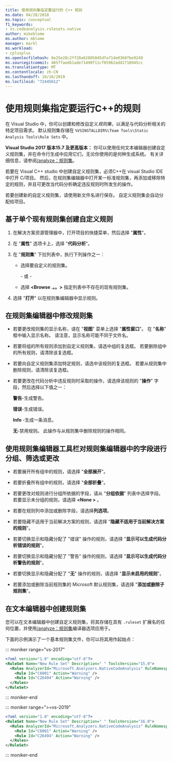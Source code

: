 ```yaml
---
title: 使用规则集指定要运行的 C++ 规则
ms.date: 04/28/2018
ms.topic: conceptual
f1_keywords:
- vs.codeanalysis.rulesets.native
author: mikeblome
ms.author: mblome
manager: markl
ms.workload:
- cplusplus
ms.openlocfilehash: 8e25e28c2ff20a628058d5dfa71de0368fbe9249
ms.sourcegitcommit: 485ffaedb1ade71490f11cf05962add1718945cc
ms.translationtype: MT
ms.contentlocale: zh-CN
ms.lasthandoff: 10/16/2019
ms.locfileid: "72445612"
---
```

# <a name="use-rule-sets-to-specify-the-c-rules-to-run"></a>使用规则集指定要运行C++的规则

在 Visual Studio 中，你可以创建和修改自定义*规则集*，以满足与代码分析相关的特定项目需求。 默认规则集存储在 `%VSINSTALLDIR%\Team Tools\Static Analysis Tools\Rule Sets` 中。

**Visual Studio 2017 版本15.7 及更高版本：** 你可以使用任何文本编辑器创建自定义规则集，并在命令行生成中应用它们，无论你使用的是何种生成系统。 有关详细信息，请参阅[/analyze：规则集](/cpp/build/reference/analyze-code-analysis)。

若要在 Visual C++ studio 中创建自定义规则集，必须C++在 visual Studio IDE 中打开 C/项目。 然后，在规则集编辑器中打开某一标准规则集，再添加或移除特定的规则，并且可更改当代码分析确定违反规则时所发生的操作。

若要创建新的自定义规则集，请使用新文件名进行保存。 自定义规则集会自动分配给项目。

## <a name="to-create-a-custom-rule-from-a-single-existing-rule-set"></a>基于单个现有规则集创建自定义规则

1. 在解决方案资源管理器中，打开项目的快捷菜单，然后选择 "**属性**"。

2. 在 "**属性**" 选项卡上，选择 "**代码分析**"。

3. 在 "**规则集**" 下拉列表中，执行下列操作之一：

   - 选择要自定义的规则集。

     \- 或 -

   - 选择 **\<Browse .。。>** 指定列表中不存在的现有规则集。

4. 选择 "**打开**" 以在规则集编辑器中显示规则。

## <a name="to-modify-a-rule-set-in-the-rule-set-editor"></a>在规则集编辑器中修改规则集

- 若要更改规则集的显示名称，请在 "**视图**" 菜单上选择 "**属性窗口**"。 在 "**名称**" 框中输入显示名称。 请注意，显示名称可能不同于文件名。

- 若要将组的所有规则添加到自定义规则集，请选中组的复选框。 若要删除组中的所有规则，请清除该复选框。

- 若要向自定义规则集添加特定规则，请选中该规则的复选框。 若要从规则集中删除规则，请清除该复选框。

- 若要更改在代码分析中违反规则时采取的操作，请选择该规则的 "**操作**" 字段，然后选择以下值之一：

     **警告**-生成警告。

     **错误**-生成错误。
     
     **Info** -生成一条消息。

     **无**-禁用规则。 此操作与从规则集中删除规则的操作相同。

## <a name="to-group-filter-or-change-the-fields-in-the-rule-set-editor-by-using-the-rule-set-editor-toolbar"></a>使用规则集编辑器工具栏对规则集编辑器中的字段进行分组、筛选或更改

- 若要展开所有组中的规则，请选择 "**全部展开**"。

- 若要折叠所有组中的规则，请选择 "**全部折叠**"。

- 若要更改对规则进行分组所依据的字段，请从 "**分组依据**" 列表中选择字段。 若要显示未分组的规则，请选择 **\<None >** 。

- 若要在规则列中添加或删除字段，请选择**列选项**。

- 若要隐藏不适用于当前解决方案的规则，请选择 "**隐藏不适用于当前解决方案的规则**"。

- 若要切换显示和隐藏分配了 "错误" 操作的规则，请选择 "**显示可以生成代码分析错误的规则**"。

- 若要切换显示和隐藏分配了 "警告" 操作的规则，请选择 "**显示可以生成代码分析警告的规则**"。

- 若要切换显示和隐藏分配了 "**无**" 操作的规则，请选择 "**显示未启用的规则**"。

- 若要添加或删除当前规则集的 Microsoft 默认规则集，请选择 "**添加或删除子规则集**"。

## <a name="to-create-a-rule-set-in-a-text-editor"></a>在文本编辑器中创建规则集

您可以在文本编辑器中创建自定义规则集，将其存储在具有 `.ruleset` 扩展名的任何位置，并使用[/analyze：规则集](/cpp/build/reference/analyze-code-analysis)编译器选项应用于。

下面的示例演示了一个基本规则集文件，你可以将其用作起始点：

::: moniker range="vs-2017"

```xml
<?xml version="1.0" encoding="utf-8"?>
<RuleSet Name="New Rule Set" Description=" " ToolsVersion="15.0">
  <Rules AnalyzerId="Microsoft.Analyzers.NativeCodeAnalysis" RuleNamespace="Microsoft.Rules.Native">
    <Rule Id="C6001" Action="Warning" />
    <Rule Id="C26494" Action="Warning" />
  </Rules>
</RuleSet>
```

::: moniker-end

::: moniker range=">=vs-2019"

```xml
<?xml version="1.0" encoding="utf-8"?>
<RuleSet Name="New Rule Set" Description=" " ToolsVersion="16.0">
  <Rules AnalyzerId="Microsoft.Analyzers.NativeCodeAnalysis" RuleNamespace="Microsoft.Rules.Native">
    <Rule Id="C6001" Action="Warning" />
    <Rule Id="C26494" Action="Warning" />
  </Rules>
</RuleSet>
```

::: moniker-end
